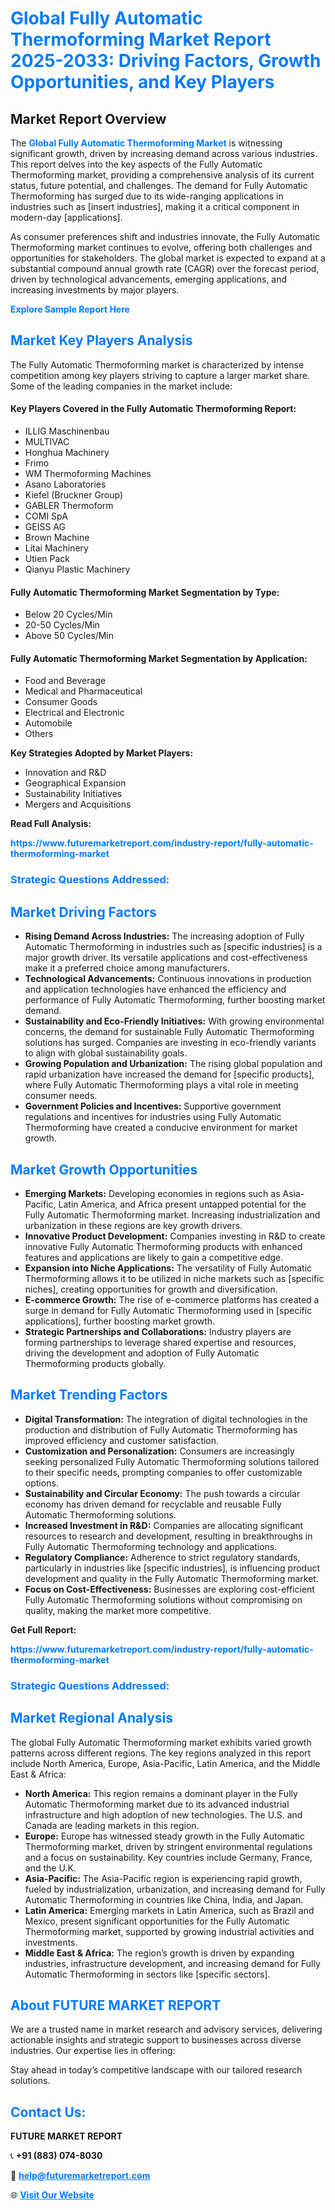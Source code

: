 <h1 style="color: #007BFF;">Global Fully Automatic Thermoforming Market Report 2025-2033: Driving Factors, Growth Opportunities, and Key Players</h1>

<section id="overview">
<h2>Market Report Overview</h2>
<p>The <a href="https://www.futuremarketreport.com/industry-report/fully-automatic-thermoforming-market" style="color: #007BFF; text-decoration: none;"><strong>Global Fully Automatic Thermoforming Market</strong></a> is witnessing significant growth, driven by increasing demand across various industries. This report delves into the key aspects of the Fully Automatic Thermoforming market, providing a comprehensive analysis of its current status, future potential, and challenges. The demand for Fully Automatic Thermoforming has surged due to its wide-ranging applications in industries such as [insert industries], making it a critical component in modern-day [applications].</p>
<p>As consumer preferences shift and industries innovate, the Fully Automatic Thermoforming market continues to evolve, offering both challenges and opportunities for stakeholders. The global market is expected to expand at a substantial compound annual growth rate (CAGR) over the forecast period, driven by technological advancements, emerging applications, and increasing investments by major players.</p>
</section>

<section id="overview">
<p><a href="https://www.futuremarketreport.com/request-sample/reportId=28390" style="color: #007BFF; text-decoration: none;"><strong>Explore Sample Report Here</strong></a></p>
</section>

<section id="key-players">
<h2 style="color: #007BFF;">Market Key Players Analysis</h2>
<p>The Fully Automatic Thermoforming market is characterized by intense competition among key players striving to capture a larger market share. Some of the leading companies in the market include:</p>
<h4>Key Players Covered in the Fully Automatic Thermoforming Report:</h4>
<ul><li>ILLIG Maschinenbau</li><li>MULTIVAC</li><li>Honghua Machinery</li><li>Frimo</li><li>WM Thermoforming Machines</li><li>Asano Laboratories</li><li>Kiefel (Bruckner Group)</li><li>GABLER Thermoform</li><li>COMI SpA</li><li>GEISS AG</li><li>Brown Machine</li><li>Litai Machinery</li><li>Utien Pack</li><li>Qianyu Plastic Machinery</li></ul>
<h4>Fully Automatic Thermoforming Market Segmentation by Type:</h4>
<ul><li>Below 20 Cycles/Min</li><li>20-50 Cycles/Min</li><li>Above 50 Cycles/Min</li></ul>

<h4>Fully Automatic Thermoforming Market Segmentation by Application:</h4>
<ul><li>Food and Beverage</li><li>Medical and Pharmaceutical</li><li>Consumer Goods</li><li>Electrical and Electronic</li><li>Automobile</li><li>Others</li></ul>
<p><strong>Key Strategies Adopted by Market Players:</strong></p>
<ul>
<li>Innovation and R&D</li>
<li>Geographical Expansion</li>
<li>Sustainability Initiatives</li>
<li>Mergers and Acquisitions</li>
</ul>
</section>

<section>
<p><strong>Read Full Analysis: </strong></p><a href="https://www.futuremarketreport.com/industry-report/fully-automatic-thermoforming-market" style="color: #007BFF; text-decoration: none;"><strong>https://www.futuremarketreport.com/industry-report/fully-automatic-thermoforming-market</strong></a>
<h3 style="color: #007BFF;">Strategic Questions Addressed:</h3>
</section>

<section id="driving-factors">
<h2 style="color: #007BFF;">Market Driving Factors</h2>
<ul>
<li><strong>Rising Demand Across Industries:</strong> The increasing adoption of Fully Automatic Thermoforming in industries such as [specific industries] is a major growth driver. Its versatile applications and cost-effectiveness make it a preferred choice among manufacturers.</li>
<li><strong>Technological Advancements:</strong> Continuous innovations in production and application technologies have enhanced the efficiency and performance of Fully Automatic Thermoforming, further boosting market demand.</li>
<li><strong>Sustainability and Eco-Friendly Initiatives:</strong> With growing environmental concerns, the demand for sustainable Fully Automatic Thermoforming solutions has surged. Companies are investing in eco-friendly variants to align with global sustainability goals.</li>
<li><strong>Growing Population and Urbanization:</strong> The rising global population and rapid urbanization have increased the demand for [specific products], where Fully Automatic Thermoforming plays a vital role in meeting consumer needs.</li>
<li><strong>Government Policies and Incentives:</strong> Supportive government regulations and incentives for industries using Fully Automatic Thermoforming have created a conducive environment for market growth.</li>
</ul>
</section>

<section id="growth-opportunities">
<h2 style="color: #007BFF;">Market Growth Opportunities</h2>
<ul>
<li><strong>Emerging Markets:</strong> Developing economies in regions such as Asia-Pacific, Latin America, and Africa present untapped potential for the Fully Automatic Thermoforming market. Increasing industrialization and urbanization in these regions are key growth drivers.</li>
<li><strong>Innovative Product Development:</strong> Companies investing in R&D to create innovative Fully Automatic Thermoforming products with enhanced features and applications are likely to gain a competitive edge.</li>
<li><strong>Expansion into Niche Applications:</strong> The versatility of Fully Automatic Thermoforming allows it to be utilized in niche markets such as [specific niches], creating opportunities for growth and diversification.</li>
<li><strong>E-commerce Growth:</strong> The rise of e-commerce platforms has created a surge in demand for Fully Automatic Thermoforming used in [specific applications], further boosting market growth.</li>
<li><strong>Strategic Partnerships and Collaborations:</strong> Industry players are forming partnerships to leverage shared expertise and resources, driving the development and adoption of Fully Automatic Thermoforming products globally.</li>
</ul>
</section>

<section id="trending-factors">
<h2 style="color: #007BFF;">Market Trending Factors</h2>
<ul>
<li><strong>Digital Transformation:</strong> The integration of digital technologies in the production and distribution of Fully Automatic Thermoforming has improved efficiency and customer satisfaction.</li>
<li><strong>Customization and Personalization:</strong> Consumers are increasingly seeking personalized Fully Automatic Thermoforming solutions tailored to their specific needs, prompting companies to offer customizable options.</li>
<li><strong>Sustainability and Circular Economy:</strong> The push towards a circular economy has driven demand for recyclable and reusable Fully Automatic Thermoforming solutions.</li>
<li><strong>Increased Investment in R&D:</strong> Companies are allocating significant resources to research and development, resulting in breakthroughs in Fully Automatic Thermoforming technology and applications.</li>
<li><strong>Regulatory Compliance:</strong> Adherence to strict regulatory standards, particularly in industries like [specific industries], is influencing product development and quality in the Fully Automatic Thermoforming market.</li>
<li><strong>Focus on Cost-Effectiveness:</strong> Businesses are exploring cost-efficient Fully Automatic Thermoforming solutions without compromising on quality, making the market more competitive.</li>
</ul>
</section>

<section>
<p><strong>Get Full Report: </strong></p><a href="https://www.futuremarketreport.com/industry-report/fully-automatic-thermoforming-market" style="color: #007BFF; text-decoration: none;"><strong>https://www.futuremarketreport.com/industry-report/fully-automatic-thermoforming-market</strong></a>
<h3 style="color: #007BFF;">Strategic Questions Addressed:</h3>
</section>


<section id="regional-analysis">
<h2 style="color: #007BFF;">Market Regional Analysis</h2>
<p>The global Fully Automatic Thermoforming market exhibits varied growth patterns across different regions. The key regions analyzed in this report include North America, Europe, Asia-Pacific, Latin America, and the Middle East & Africa:</p>
<ul>
<li><strong>North America:</strong> This region remains a dominant player in the Fully Automatic Thermoforming market due to its advanced industrial infrastructure and high adoption of new technologies. The U.S. and Canada are leading markets in this region.</li>
<li><strong>Europe:</strong> Europe has witnessed steady growth in the Fully Automatic Thermoforming market, driven by stringent environmental regulations and a focus on sustainability. Key countries include Germany, France, and the U.K.</li>
<li><strong>Asia-Pacific:</strong> The Asia-Pacific region is experiencing rapid growth, fueled by industrialization, urbanization, and increasing demand for Fully Automatic Thermoforming in countries like China, India, and Japan.</li>
<li><strong>Latin America:</strong> Emerging markets in Latin America, such as Brazil and Mexico, present significant opportunities for the Fully Automatic Thermoforming market, supported by growing industrial activities and investments.</li>
<li><strong>Middle East & Africa:</strong> The region’s growth is driven by expanding industries, infrastructure development, and increasing demand for Fully Automatic Thermoforming in sectors like [specific sectors].</li>
</ul>
</section>

<footer>
<h2 style="color: #007BFF;">About FUTURE MARKET REPORT</h2>
<p>We are a trusted name in market research and advisory services, delivering actionable insights and strategic support to businesses across diverse industries. Our expertise lies in offering:</p>

<p>Stay ahead in today’s competitive landscape with our tailored research solutions.</p>

<h2 style="color: #007BFF;">Contact Us:</h2>
<p><strong>FUTURE MARKET REPORT</strong></p>
<p>📞 <strong>+91 (883) 074-8030</strong></p>
<p>📧 <strong><a href="mailto:help@futuremarketreport.com" style="color: #007BFF;">help@futuremarketreport.com</a></strong></p>
<p>🌐 <strong><a href="https://www.futuremarketreport.com/" style="color: #007BFF;">Visit Our Website</a></strong></p>
</footer>